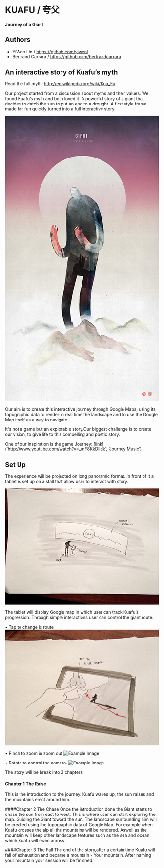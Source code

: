 # KUAFU / 夸父
#### Journey of a Giant


## Authors

- YiWen Lin / https://github.com/yiwenl
- Bertrand Carrara / https://github.com/bertrandcarrara


## An interactive story of Kuafu’s myth

Read the full myth: http://en.wikipedia.org/wiki/Kua_Fu

Our project started from a discussion about myths and their values. We found Kuafu’s myth and both loved it. A powerful story of a giant that decides to catch the sun to put an end to a drought. A first style frame made for fun quickly turned into a full interactive story. 

![Example Image](project_images/Styleframes/Styleframe_2.jpg?raw=true "Example Image")

Our aim is to create this interactive journey through Google Maps, using its topographic data to render in real time the landscape and to use the Google Map itself as a way to navigate.

It's not a game but an explorable story.Our biggest challenge is to create our vision, to give life to this compelling and poetic story.

One of our inspiration is the game Journey: [link](‘http://www.youtube.com/watch?v=_mF8KkDiIdk', ‘Journey Music’)



## Set Up

The experience will be projected on long panoramic format. In front of it a tablet is set up on a stall that allow user to interact with story.

![Example Image](project_images/scamps/scamp_3.jpg?raw=true "Example Image")

The tablet will display Google map in which user can track Kuafu’s progression. Through simple interactions user can control the giant route.

• Tap to change is route
![Example Image](project_images/scamps/scamp_1.jpg?raw=true "Example Image")

• Pinch to zoom in zoom out
![Example Image](project_images/scamps/scamp_4.jpg?raw=true "Example Image")

• Rotate to control the camera.
![Example Image](project_images/scamps/scamp_5.jpg?raw=true "Example Image")


The story  will be break into 3 chapters:

#### Chapter 1 The Raise 
This is the introduction to the journey. Kuafu wakes up, the sun raises and the mountains erect around him.

####Chapter 2 The Chase 
Once the introduction done the Giant starts to chase the sun from east to west. This is where user can start exploring the map. Guiding the Giant toward the sun. 
The landscape surrounding him will be created using the topographic data of Google Map. For example when Kuafu crosses the alp all the mountains will be rendered. Aswell as the mountain will keep other landscape features such as the sea and ocean which Kuafu will swim across.

####Chapter 3 The Fall
The end of the story,after a certain time Kuafu will fall of exhaustion and became a mountain - Your mountain. After naming your mountain your session will be finished.